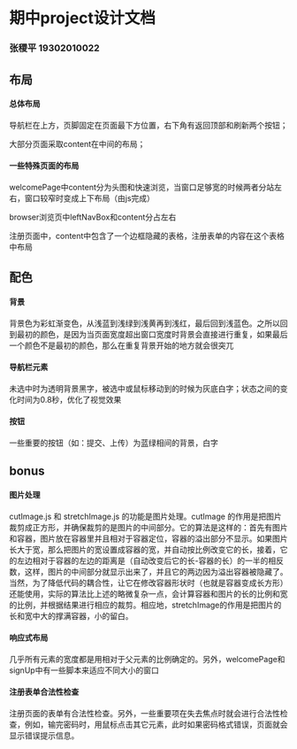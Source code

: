 # 期中project设计文档

### 张稷平 19302010022

## 布局

#### 总体布局

导航栏在上方，页脚固定在页面最下方位置，右下角有返回顶部和刷新两个按钮；

大部分页面采取content在中间的布局；

#### 一些特殊页面的布局

welcomePage中content分为头图和快速浏览，当窗口足够宽的时候两者分站左右，窗口较窄时变成上下布局（由js完成）

browser浏览页中leftNavBox和content分占左右

注册页面中，content中包含了一个边框隐藏的表格，注册表单的内容在这个表格中布局

## 配色

#### 背景

背景色为彩虹渐变色，从浅蓝到浅绿到浅黄再到浅红，最后回到浅蓝色。之所以回到最初的颜色，是因为当页面宽度超出窗口宽度时背景会直接进行重复，如果最后一个颜色不是最初的颜色，那么在重复背景开始的地方就会很突兀

#### 导航栏元素

未选中时为透明背景黑字，被选中或鼠标移动到的时候为灰底白字；状态之间的变化时间为0.8秒，优化了视觉效果

#### 按钮

一些重要的按钮（如：提交、上传）为蓝绿相间的背景，白字

## bonus

#### 图片处理

cutImage.js 和 stretchImage.js 的功能是图片处理。cutImage 的作用是把图片裁剪成正方形，并确保裁剪的是图片的中间部分。它的算法是这样的：首先有图片和容器，图片放在容器里并且相对于容器定位，容器的溢出部分不显示。如果图片长大于宽，那么把图片的宽设置成容器的宽，并自动按比例改变它的长，接着，它的左边相对于容器的左边的距离是（自动改变后它的长-容器的长）的一半的相反数，这样，图片的中间部分就显示出来了，并且它的两边因为溢出容器被隐藏了。当然，为了降低代码的耦合性，让它在修改容器形状时（也就是容器变成长方形）还能使用，实际的算法比上述的略微复杂一点，会计算容器和图片的长的比例和宽的比例，并根据结果进行相应的裁剪。相应地，stretchImage的作用是把图片的长和宽中大的撑满容器，小的留白。

#### 响应式布局

几乎所有元素的宽度都是用相对于父元素的比例确定的。另外，welcomePage和signUp中有一些脚本来适应不同大小的窗口

#### 注册表单合法性检查

注册页面的表单有合法性检查。另外，一些重要项在失去焦点时就会进行合法性检查，例如，输完密码时，用鼠标点击其它元素，此时如果密码格式错误，页面就会显示错误提示信息。



